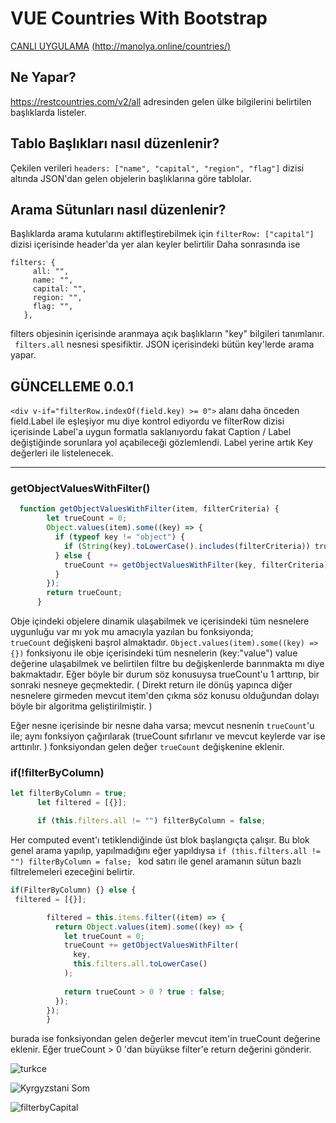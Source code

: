 # VUE Countries With Bootstrap
 
 [CANLI UYGULAMA](http://manolya.online/countries/)
 [(http://manolya.online/countries/)](http://manolya.online/countries/)
 
 ## Ne Yapar?
 https://restcountries.com/v2/all adresinden gelen ülke bilgilerini belirtilen başlıklarda listeler. <br>
 
 ## Tablo Başlıkları nasıl düzenlenir?
 Çekilen verileri `headers: ["name", "capital", "region", "flag"]` dizisi altında JSON'dan gelen objelerin başlıklarına göre tablolar. 
 
 ## Arama Sütunları nasıl düzenlenir? 
 Başlıklarda arama kutularını aktifleştirebilmek için  ` filterRow: ["capital"] ` dizisi içerisinde header'da yer alan keyler belirtilir
 Daha sonrasında ise 
 ```
 filters: {
      all: "",
      name: "",
      capital: "",
      region: "",
      flag: "",
    },
 ```
 
 filters objesinin içerisinde aranmaya açık başlıkların "key" bilgileri tanımlanır. <br>
` filters.all` nesnesi spesifiktir. JSON içerisindeki bütün key'lerde arama yapar. 
 

## GÜNCELLEME 0.0.1

`<div v-if="filterRow.indexOf(field.key) >= 0">` alanı daha önceden field.Label ile eşleşiyor mu diye kontrol ediyordu ve filterRow dizisi içerisinde Label'a uygun formatla saklanıyordu fakat Caption / Label değiştiğinde sorunlara yol açabileceği gözlemlendi. 
Label yerine artık Key değerleri ile listelenecek.
<hr/>

### getObjectValuesWithFilter()

``` js
  function getObjectValuesWithFilter(item, filterCriteria) {
        let trueCount = 0;
        Object.values(item).some((key) => {
          if (typeof key != "object") {
            if (String(key).toLowerCase().includes(filterCriteria)) trueCount++;
          } else {
            trueCount += getObjectValuesWithFilter(key, filterCriteria);
          }
        });
        return trueCount;
      }
```
Obje içindeki objelere dinamik ulaşabilmek ve içerisindeki tüm nesnelere uygunluğu var mı yok mu amacıyla yazılan bu fonksiyonda;<br />
`trueCount` değişkeni başrol almaktadır. `Object.values(item).some((key) => {})` fonksiyonu ile obje içerisindeki tüm nesnelerin (key:"value") value değerine ulaşabilmek ve belirtilen filtre bu değişkenlerde barınmakta mı diye bakmaktadır. 
Eğer böyle bir durum söz konusuysa trueCount'u 1 arttırıp, bir sonraki nesneye geçmektedir. 
( Direkt return ile dönüş yapınca diğer nesnelere girmeden mevcut item'den çıkma söz konusu olduğundan dolayı böyle bir algoritma geliştirilmiştir. ) 

Eğer nesne içerisinde bir nesne daha varsa; mevcut nesnenin `trueCount`'u ile; aynı fonksiyon çağırılarak (trueCount sıfırlanır ve mevcut keylerde var ise arttırılır. ) fonksiyondan gelen değer `trueCount` değişkenine eklenir. 


### if(!filterByColumn) 


```js
let filterByColumn = true;
      let filtered = [{}];

      if (this.filters.all != "") filterByColumn = false;
```
Her computed event'ı tetiklendiğinde üst blok başlangıçta çalışır. Bu blok genel arama yapılıp, yapılmadığını eğer yapıldıysa `if (this.filters.all != "") filterByColumn = false; ` kod satırı ile genel aramanın sütun bazlı filtrelemeleri ezeceğini belirtir. 



```js
if(FilterByColumn) {} else {
 filtered = [{}];

        filtered = this.items.filter((item) => {
          return Object.values(item).some((key) => {
            let trueCount = 0;
            trueCount += getObjectValuesWithFilter(
              key,
              this.filters.all.toLowerCase()
            );
  
            return trueCount > 0 ? true : false;
          });
        });
        }
```

burada ise fonksiyondan gelen değerler mevcut item'in trueCount değerine eklenir. Eğer trueCount > 0 'dan büyükse filter'e return değerini gönderir.


![turkce](https://user-images.githubusercontent.com/44155358/145020501-c115c162-1f08-48c5-a864-595b91bec1fe.png)

![Kyrgyzstani Som](https://user-images.githubusercontent.com/44155358/145020505-3a11afc3-71b2-4188-8747-0952ad228385.png)

![filterbyCapital](https://user-images.githubusercontent.com/44155358/145020584-3c26bcf1-9a75-457c-b9d3-45133532b66c.png)








